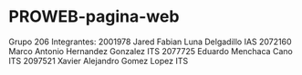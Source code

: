 # PROWEB-pagina-web
Grupo 206
Integrantes:
2001978 Jared Fabian Luna Delgadillo IAS
2072160 Marco Antonio Hernandez Gonzalez ITS
2077725 Eduardo Menchaca Cano ITS
2097521 Xavier Alejandro Gomez Lopez ITS
